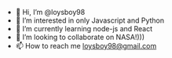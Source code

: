 - 👋 Hi, I’m @loysboy98
- 👀 I’m interested in only Javascript and Python
- 🌱 I’m currently learning node-js and React
- 💞️ I’m looking to collaborate on NASA!)))
- 📫 How to reach me loysboy98@gmail.com

<!---
loysboy98/loysboy98 is a ✨ special ✨ repository because its `README.md` (this file) appears on your GitHub profile.
You can click the Preview link to take a look at your changes.
--->

